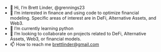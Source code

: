 - 👋 Hi, I’m Brett Linder, @grennings23
- 👀 I’m interested in finance and using code to optimize financial modeling. Specific areas of interest are in DeFi, Alternative Assets, and Web3.
- 🌱 I’m currently learning python
- 💞️ I’m looking to collaborate on projects related to DeFi, Alternative Assets, Web3, or financial models.
- 📫 How to reach me brettlinder@gmail.com

<!---
grennings23/grennings23 is a ✨ special ✨ repository because its `README.md` (this file) appears on your GitHub profile.
You can click the Preview link to take a look at your changes.
--->

